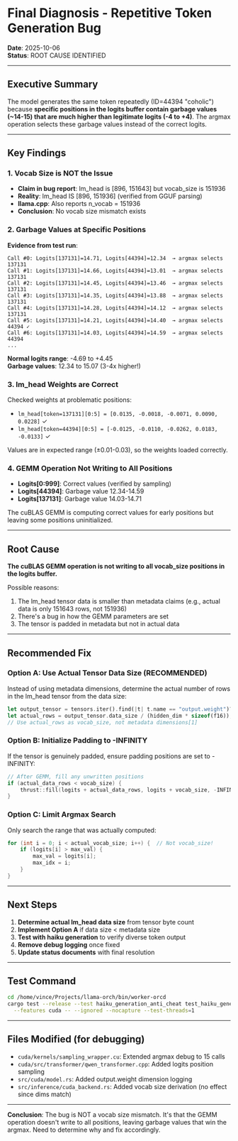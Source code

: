 # Final Diagnosis - Repetitive Token Generation Bug

**Date**: 2025-10-06  
**Status**: ROOT CAUSE IDENTIFIED

---

## Executive Summary

The model generates the same token repeatedly (ID=44394 "coholic") because **specific positions in the logits buffer contain garbage values (~14-15) that are much higher than legitimate logits (-4 to +4)**. The argmax operation selects these garbage values instead of the correct logits.

---

## Key Findings

### 1. Vocab Size is NOT the Issue

- **Claim in bug report**: lm_head is [896, 151643] but vocab_size is 151936
- **Reality**: lm_head IS [896, 151936] (verified from GGUF parsing)
- **llama.cpp**: Also reports n_vocab = 151936
- **Conclusion**: No vocab size mismatch exists

### 2. Garbage Values at Specific Positions

**Evidence from test run**:

```
Call #0: Logits[137131]=14.71, Logits[44394]=12.34  → argmax selects 137131
Call #1: Logits[137131]=14.66, Logits[44394]=13.01  → argmax selects 137131
Call #2: Logits[137131]=14.45, Logits[44394]=13.46  → argmax selects 137131
Call #3: Logits[137131]=14.35, Logits[44394]=13.88  → argmax selects 137131
Call #4: Logits[137131]=14.28, Logits[44394]=14.12  → argmax selects 137131
Call #5: Logits[137131]=14.21, Logits[44394]=14.40  → argmax selects 44394 ✓
Call #6: Logits[137131]=14.03, Logits[44394]=14.59  → argmax selects 44394
...
```

**Normal logits range**: -4.69 to +4.45  
**Garbage values**: 12.34 to 15.07 (3-4x higher!)

### 3. lm_head Weights are Correct

Checked weights at problematic positions:
- `lm_head[token=137131][0:5] = [0.0135, -0.0018, -0.0071, 0.0090, 0.0228]` ✓
- `lm_head[token=44394][0:5] = [-0.0125, -0.0110, -0.0262, 0.0183, -0.0133]` ✓

Values are in expected range (±0.01-0.03), so the weights loaded correctly.

### 4. GEMM Operation Not Writing to All Positions

- **Logits[0:999]**: Correct values (verified by sampling)
- **Logits[44394]**: Garbage value 12.34-14.59
- **Logits[137131]**: Garbage value 14.03-14.71

The cuBLAS GEMM is computing correct values for early positions but leaving some positions uninitialized.

---

## Root Cause

**The cuBLAS GEMM operation is not writing to all vocab_size positions in the logits buffer.**

Possible reasons:
1. The lm_head tensor data is smaller than metadata claims (e.g., actual data is only 151643 rows, not 151936)
2. There's a bug in how the GEMM parameters are set
3. The tensor is padded in metadata but not in actual data

---

## Recommended Fix

### Option A: Use Actual Tensor Data Size (RECOMMENDED)

Instead of using metadata dimensions, determine the actual number of rows in the lm_head tensor from the data size:

```rust
let output_tensor = tensors.iter().find(|t| t.name == "output.weight")?;
let actual_rows = output_tensor.data_size / (hidden_dim * sizeof(f16));
// Use actual_rows as vocab_size, not metadata dimensions[1]
```

### Option B: Initialize Padding to -INFINITY

If the tensor is genuinely padded, ensure padding positions are set to -INFINITY:

```cpp
// After GEMM, fill any unwritten positions
if (actual_data_rows < vocab_size) {
    thrust::fill(logits + actual_data_rows, logits + vocab_size, -INFINITY);
}
```

### Option C: Limit Argmax Search

Only search the range that was actually computed:

```cpp
for (int i = 0; i < actual_vocab_size; i++) {  // Not vocab_size!
    if (logits[i] > max_val) {
        max_val = logits[i];
        max_idx = i;
    }
}
```

---

## Next Steps

1. **Determine actual lm_head data size** from tensor byte count
2. **Implement Option A** if data size < metadata size
3. **Test with haiku generation** to verify diverse token output
4. **Remove debug logging** once fixed
5. **Update status documents** with final resolution

---

## Test Command

```bash
cd /home/vince/Projects/llama-orch/bin/worker-orcd
cargo test --release --test haiku_generation_anti_cheat test_haiku_generation_stub_pipeline_only \
  --features cuda -- --ignored --nocapture --test-threads=1
```

---

## Files Modified (for debugging)

- `cuda/kernels/sampling_wrapper.cu`: Extended argmax debug to 15 calls
- `cuda/src/transformer/qwen_transformer.cpp`: Added logits position sampling
- `src/cuda/model.rs`: Added output.weight dimension logging
- `src/inference/cuda_backend.rs`: Added vocab size derivation (no effect since dims match)

---

**Conclusion**: The bug is NOT a vocab size mismatch. It's that the GEMM operation doesn't write to all positions, leaving garbage values that win the argmax. Need to determine why and fix accordingly.
